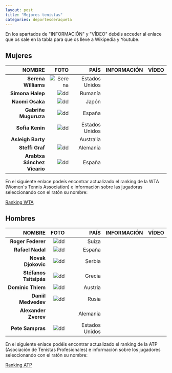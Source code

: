 ```yaml
---
layout: post
title: "Mejores tenistas"
categories: deportesderaqueta
---
```


En los apartados de "INFORMACIÓN" y "VÍDEO" debéis acceder al enlace que os sale en la tabla para que os lleve a Wikipedia y Youtube.

## Mujeres 

|NOMBRE|FOTO|PAÍS|INFORMACIÓN|VÍDEO|
|-----:|-----:|-----:|-----:|-----:|
|**Serena Williams**|![Serena](../images_text/tenis_serenawilliams.jpg)|Estados Unidos|[]()||
|**Simona Halep**|![dd]()|Rumanía|[]()||
|**Naomi Osaka**|![dd]()|Japón|[]()|[]()|
|**Gabriñe Muguruza**|![dd]()|España|[]()|[]()|
|**Sofia Kenin**|![dd]()|Estados Unidos|[]()|[]()|
|**Asleigh Barty**|![]()|Australia|[]()|[]()|
|**Steffi Graf**|![dd]()|Alemania|[]()|[]()|
|**Arabtxa Sánchez Vicario**|![dd]()|España|[]()|[]()|

En el siguiente enlace podeís encontrar actualizado el ranking de la WTA (Women´s Tennis Association) e información sobre las jugadoras seleccionando con el ratón su nombre:

[Ranking WTA](http://espndeportes.espn.com/tenis/posiciones/_/tipo/2)

## Hombres 

|NOMBRE|FOTO|PAÍS|INFORMACIÓN|VÍDEO|
|-----:|-----:|-----:|-----:|-----:|
|**Roger Federer**|![dd]()|Suiza|[]()|[]()|           
|**Rafael Nadal**|![dd]()|España|[]()|[]()| 
|**Novak Djokovic**|![dd]()|Serbia|[]()|[]()| 
|**Stéfanos Tsitsipás**|![dd]()|Grecia|[]()|[]()|
|**Dominic Thiem**|![dd]()|Austria|[]()|[]()|
|**Daniil Medvedev**|![dd]()|Rusia|[]()|[]()|
|**Alexander Zverev**|![]()|Alemania|[]()|[]()|
|**Pete Sampras**|![dd]()|Estados Unidos|[]()||

En el siguiente enlace podéis encontrar actualizado el ranking de la ATP (Asociación de Tenistas Profesionales) e información sobre los jugadores seleccionando con el ratón su nombre:

[Ranking ATP](http://espndeportes.espn.com/tenis/posiciones)

